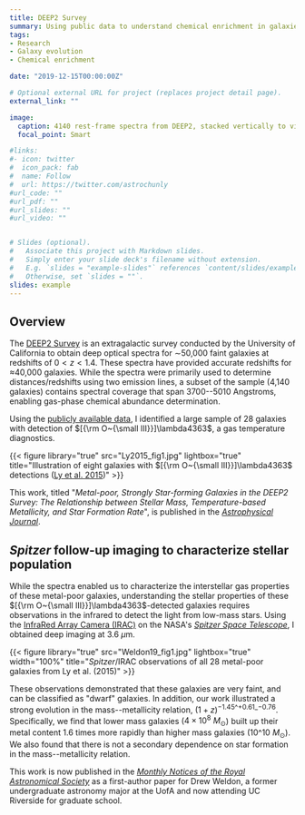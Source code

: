 ```yaml
---
title: DEEP2 Survey
summary: Using public data to understand chemical enrichment in galaxies
tags:
- Research
- Galaxy evolution
- Chemical enrichment

date: "2019-12-15T00:00:00Z"

# Optional external URL for project (replaces project detail page).
external_link: ""

image:
  caption: 4140 rest-frame spectra from DEEP2, stacked vertically to visualize
  focal_point: Smart

#links:
#- icon: twitter
#  icon_pack: fab
#  name: Follow
#  url: https://twitter.com/astrochunly
#url_code: ""
#url_pdf: ""
#url_slides: ""
#url_video: ""


# Slides (optional).
#   Associate this project with Markdown slides.
#   Simply enter your slide deck's filename without extension.
#   E.g. `slides = "example-slides"` references `content/slides/example-slides.md`.
#   Otherwise, set `slides = ""`.
slides: example
---
```


## Overview

The [DEEP2 Survey](http://deep.ps.uci.edu/) is an extragalactic survey conducted
by the University of California to obtain deep optical spectra for $\sim$50,000 faint
galaxies at redshifts of $0 < z < 1.4$. These spectra have provided accurate
redshifts for $\approx$40,000 galaxies. While the spectra were primarily used
to determine distances/redshifts using two emission lines, a subset of the
sample (4,140 galaxies) contains spectral coverage that span 3700--5010 Angstroms,
enabling gas-phase chemical abundance determination.

Using the [publicly available data](http://deep.ps.uci.edu/DR4/home.html), I
identified a large sample of 28 galaxies with detection of
$[{\rm O~{\small III}}]\lambda4363$, a gas temperature diagnostics.

{{< figure library="true" src="Ly2015_fig1.jpg" lightbox="true"
    title="Illustration of eight galaxies with $[{\rm O~{\small III}}]\lambda4363$ detections ([Ly et al. 2015](https://dx.doi.org/10.1088/0004-637X/805/1/45))" >}}

This work, titled "_Metal-poor, Strongly Star-forming Galaxies in the DEEP2 Survey:
The Relationship between Stellar Mass, Temperature-based Metallicity, and Star
Formation Rate_", is published in the
[_Astrophysical Journal_](https://dx.doi.org/10.1088/0004-637X/805/1/45).


## _Spitzer_ follow-up imaging to characterize stellar population

While the spectra enabled us to characterize the interstellar gas properties
of these metal-poor galaxies, understanding the stellar properties of these
$[{\rm O~{\small III}}]\lambda4363$-detected galaxies requires observations
in the infrared to detect the light from low-mass stars.  Using the
[InfraRed Array Camera (IRAC)](https://www.cfa.harvard.edu/irac/) on the
NASA's [_Spitzer Space Telescope_](http://www.spitzer.caltech.edu/), I
obtained deep imaging at 3.6 $\mu$m.

{{< figure library="true" src="Weldon19_fig1.jpg" lightbox="true" width="100%"
    title="_Spitzer_/IRAC observations of all 28 metal-poor galaxies from Ly et al. (2015)" >}}

These observations demonstrated that these galaxies are very faint, and can
be classified as "dwarf" galaxies. In addition, our work illustrated a strong
evolution in the mass--metallicity relation, $(1+z)^{-1.45\^{+0.61}\_{-0.76}}$.
Specifically, we find that lower mass galaxies ($4\times10^8~M_{\odot}$) built
up their metal content 1.6 times more rapidly than higher mass galaxies
($10\^{10}~M_{\odot}$). We also found that there is not a secondary
dependence on star formation in the mass--metallicity relation.

This work is now published in the
[_Monthly Notices of the Royal Astronomical Society_](http://dx.doi.org/10.1093/mnras/stz3047)
as a first-author paper for Drew Weldon, a former undergraduate astronomy major at the
UofA and now attending UC Riverside for graduate school.
